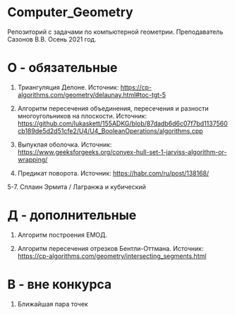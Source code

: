 # Computer_Geometry
Репозиторий с задачами по компьютерной геометрии. Преподаватель Сазонов В.В. Осень 2021 год.

# О - обязательные

1. Триангуляция Делоне. Источник: https://cp-algorithms.com/geometry/delaunay.html#toc-tgt-5

2. Алгоритм пересечения объединения, пересечения и разности многоугольников на плоскости. Источник: https://github.com/lukaskett/155ADKG/blob/87dadb6d6c07f7bd1137560cb189de5d2d51cfe2/U4/U4_BooleanOperations/algorithms.cpp

3. Выпуклая оболочка. Источник: https://www.geeksforgeeks.org/convex-hull-set-1-jarviss-algorithm-or-wrapping/

4. Предикат поворота. Источник: https://habr.com/ru/post/138168/

5-7. Сплаин Эрмита / Лагранжа и кубический

# Д - дополнительные

1. Алгоритм построения ЕМОД. 

2. Алгоритм пересечения отрезков Бентли-Оттмана.  Источник: https://cp-algorithms.com/geometry/intersecting_segments.html

# В - вне конкурса

1. Ближайшая пара точек
